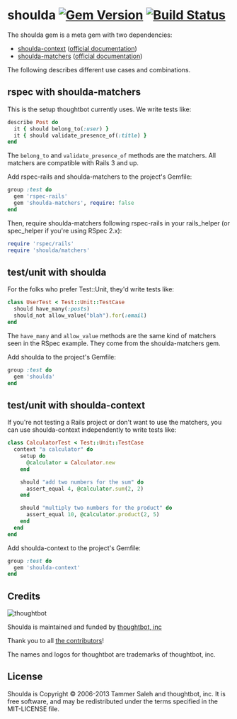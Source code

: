 # shoulda [![Gem Version](https://badge.fury.io/rb/shoulda.png)](http://badge.fury.io/rb/shoulda) [![Build Status](https://secure.travis-ci.org/thoughtbot/shoulda.png)](http://travis-ci.org/thoughtbot/shoulda)

The shoulda gem is a meta gem with two dependencies:

* [shoulda-context](https://github.com/thoughtbot/shoulda-context) ([official documentation](http://rubydoc.info/github/thoughtbot/shoulda-context/master/frames))
* [shoulda-matchers](https://github.com/thoughtbot/shoulda-matchers) ([official documentation](http://rubydoc.info/github/thoughtbot/shoulda-matchers/master/frames))

The following describes different use cases and combinations.

rspec with shoulda-matchers
---------------------------

This is the setup thoughtbot currently uses. We write tests like:

```ruby
describe Post do
  it { should belong_to(:user) }
  it { should validate_presence_of(:title) }
end
```

The `belong_to` and `validate_presence_of` methods are the matchers.
All matchers are compatible with Rails 3 and up.

Add rspec-rails and shoulda-matchers to the project's Gemfile:

```ruby
group :test do
  gem 'rspec-rails'
  gem 'shoulda-matchers', require: false
end
```

Then, require shoulda-matchers following rspec-rails in your rails_helper (or
spec_helper if you're using RSpec 2.x):

```ruby
require 'rspec/rails'
require 'shoulda/matchers'
```

test/unit with shoulda
----------------------

For the folks who prefer Test::Unit, they'd write tests like:

```ruby
class UserTest < Test::Unit::TestCase
  should have_many(:posts)
  should_not allow_value("blah").for(:email)
end
```

The `have_many` and `allow_value` methods are the same kind of matchers
seen in the RSpec example. They come from the shoulda-matchers gem.

Add shoulda to the project's Gemfile:

```ruby
group :test do
  gem 'shoulda'
end
```

test/unit with shoulda-context
------------------------------

If you're not testing a Rails project or don't want to use the matchers,
you can use shoulda-context independently to write tests like:

```ruby
class CalculatorTest < Test::Unit::TestCase
  context "a calculator" do
    setup do
      @calculator = Calculator.new
    end

    should "add two numbers for the sum" do
      assert_equal 4, @calculator.sum(2, 2)
    end

    should "multiply two numbers for the product" do
      assert_equal 10, @calculator.product(2, 5)
    end
  end
end
```

Add shoulda-context to the project's Gemfile:

```ruby
group :test do
  gem 'shoulda-context'
end
```

Credits
-------

![thoughtbot](http://thoughtbot.com/assets/tm/logo.png)

Shoulda is maintained and funded by [thoughtbot, inc](http://thoughtbot.com/community)

Thank you to all [the contributors](https://github.com/thoughtbot/shoulda/contributors)!

The names and logos for thoughtbot are trademarks of thoughtbot, inc.

License
-------

Shoulda is Copyright © 2006-2013 Tammer Saleh and thoughtbot, inc. It is free software, and may be redistributed under the terms specified in the MIT-LICENSE file.
